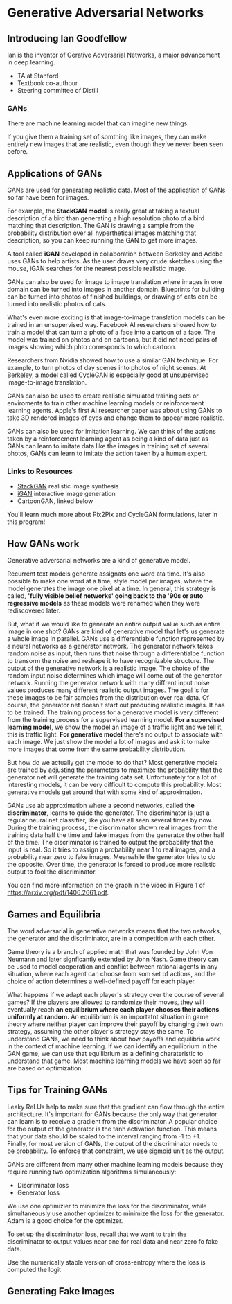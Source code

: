 # Generative Adversarial Networks



## Introducing Ian Goodfellow

Ian is the inventor of Gerative Adversarial Networks, a major advancement in deep learning. 

* TA at Stanford
* Textbook co-authour
* Steering committee of Distill

### GANs

There are machine learning model that can imagine new things. 

If you give them a training set of somthing like images, they can make entirely new images that are realistic, even though they've never been seen before. 




## Applications of GANs

GANs are used for generating realistic data. Most of the application of GANs so far have been for images. 

For example, the __StackGAN model__ is really great at taking a textual description of a bird than generating a high resolution photo of a bird matching that description.  The GAN is drawing a sample from the probability distribution over all hyperthetical images matching that description, so you can keep running the GAN to get more images. 

A tool called __iGAN__ developed in collaboration between Berkeley and Adobe uses GANs to help artists. As the user draws very crude sketches using the mouse, iGAN searches for the nearest possible realistic image. 

GANs can also be used for image to image translation where images in one domain can be turned into images in another domain. Blueprints for building can be turned  into photos of finished buildings, or drawing of cats can be turned into realistic photos of cats. 

What's even more exciting is that image-to-image translation models can be trained in an unsupervised way. Facebook AI researchers showed how to train a model that can turn a photo of a face into a cartoon of a face. The model was trained on photos and on cartoons, but it did not need pairs of images showing which phto corresponds to which cartoon. 

Researchers from Nvidia showed how to use a similar GAN technique. For example, to turn photos of day scenes into photos of night scenes. At Berkeley, a model called CycleGAN is especially good at unsupervised image-to-image translation. 

GANs can also be used to create realistic simulated training sets or enviroments to train other machine learning models or reinforcement learning agents. 
Apple's first AI researcher paper was about using GANs to take 3D rendered images of eyes and change them to appear more realistic. 


GANs can also be used for imitation learning. We can think of the actions taken by a reinforcement learning agent as being a kind of data just as GANs can learn to imitate data like the images in training set of several photos, GANs can learn to imitate the action taken by a human expert. 


### Links to Resources

* [StackGAN](https://arxiv.org/abs/1612.03242) realistic image synthesis
* [iGAN](https://github.com/junyanz/iGAN) interactive image generation
* CartoonGAN, linked below

You'll learn much more about Pix2Pix and CycleGAN formulations, later in this program!





## How GANs work


Generative adversarial networks are a kind of generative model. 

Recurrent text models generate assignats one word ata time. It's also possible to make one word at a time, style model per images, where the model generates the image one pixel at a time. In general, this strategy is called, __'fully visible belief networks' going back to the '90s or auto regressive models__ as these models were renamed when they were rediscovered later. 

But, what if we would like to generate an entire output value such as entire image in one shot? GANs are kind of generative model that let's us generate a whole image in parallel. GANs use a differentiable function represented by a neural networks as a generator network. The generator network takes random noise as input, then runs that noise through a differentialbe function to transorm the noise and reshape it to have recognizable structure. The output of the generative network is a realistic image. The choice of the random input noise determines which image will come out of the generator network. Running the generator network with many diffrent input noise values produces many different realistic output images. The goal is for these images to be fair samples from the distribution over real data. Of course, the generator net doesn't start out producing realistic images. It has to be trained. The training process for a generative model is very different from the training process for a supervised learning model. __For a supervised learning model__, we show the model an image of a traffic light and we tell it, this is traffic light. __For generative model__ there's no output to associate with each image. We just show the model a lot of images and ask it to make more images that come from the same probability distribution.

But how do we actually get the model to do that? 
Most generative models are trained by adjusting the parameters to maximize the probability that the generator net will generate the training data set. 
Unfortunately for a lot of interesting models, it can be very difficult to compute this probability. Most generative models get around that with some kind of approximation. 

GANs use ab approximation where a second networks, called __the discriminator__, learns to guide the generator. The discriminator is just a regular neural net classifier, like you have all seen several times by now. During the training process, the discriminator shown real images from the training data half the time and fake images from the generator the other half of the time. The discriminator is trained to output the probability that the input is real. So it tries to assign a probability near 1 to real images, and a probability near zero to fake images. Meanwhile the generator tries to do the opposite. 
Over time, the generator is forced to produce more realistic output to fool the discriminator. 




You can find more information on the graph in the video in Figure 1 of https://arxiv.org/pdf/1406.2661.pdf.



## Games and Equilibria

The word adversarial in generative networks means that the two networks, the generator and the discriminator, are in a competition with each other.

Game theory is a branch of applied math that was founded by John Von Neumann and later signficantly extended by John Nash. Game theory can be used to model cooperation and conflict between rational agents in any situation, where each agent can choose from som set of actions, and the choice of action determines a well-defined payoff for each player. 

What happens if we adapt each player's strategy over the course of several games? 
If the players are allowed to randomize their moves, they will eventually reach __an equilibrium where each player chooses their actions uniformly at random.__ An equilibrium is an importatnt situation in game theory where neither player can improve their payoff by changing their own strategy, assuming the other player's strategy stays the same. To understand GANs, we need to think about how payoffs and equilibria work in the context of machine learning. If we can identify an equilibrium in the GAN game, we can use that equilibrium as a defining charateristic to understand that game. Most machine learning models we have seen so far are based on optimization.   


## Tips for Training GANs

Leaky ReLUs help to make sure that the gradient can flow through the entire architecture. It's important for GANs because the only way that generator can learn is to receive a gradient from the discriminator. A popular choice for the output of the generator is the tanh activation function. This means that your data should be scaled to the interval ranging from -1 to +1.  
Finally, for most version of GANs, the output of the discriminator needs to be probability. To enforce that constraint, we use sigmoid unit as the output.

GANs are different from many other machine learning models because they require running two optimization algorithms simulaneously:

* Discriminator loss
* Generator loss

We use one optimizier to minimize the loss for the discriminator, while simultaneously use another optimizer to minimize the loss for the generator. Adam is a good choice for the optimizer.

To set up the discriminator loss, recall that we want to train the discriminator to output values near one for real data and near zero fo fake data. 

Use the numerically stable version of cross-entropy where the loss is computed the logit

## Generating Fake Images


























